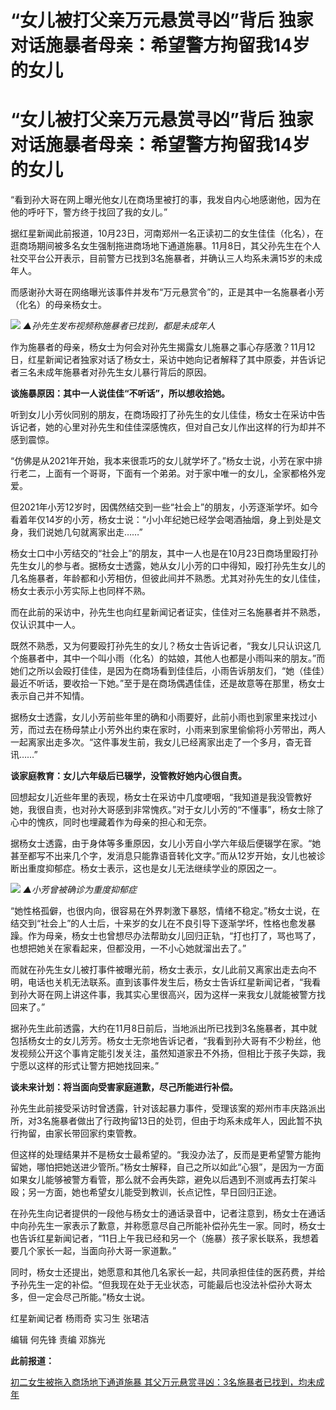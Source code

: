 # “女儿被打父亲万元悬赏寻凶”背后 独家对话施暴者母亲：希望警方拘留我14岁的女儿

# “女儿被打父亲万元悬赏寻凶”背后 独家对话施暴者母亲：希望警方拘留我14岁的女儿

“看到孙大哥在网上曝光他女儿在商场里被打的事，我发自内心地感谢他，因为在他的呼吁下，警方终于找回了我的女儿。”

据红星新闻此前报道，10月23日，河南郑州一名正读初二的女生佳佳（化名），在逛商场期间被多名女生强制拖进商场地下通道施暴。11月8日，其父孙先生在个人社交平台公开表示，目前警方已找到3名施暴者，并确认三人均系未满15岁的未成年人。

而感谢孙大哥在网络曝光该事件并发布“万元悬赏令”的，正是其中一名施暴者小芳（化名）的母亲杨女士。

![](https://inews.gtimg.com/om_bt/OCUQEbG-2w-OIH579PKr_zkheVtsbe1e7R29TeNHozEiMAA/1000)
_▲孙先生发布视频称施暴者已找到，都是未成年人_

作为施暴者的母亲，杨女士为何会对孙先生揭露女儿施暴之事心存感激？11月12日，红星新闻记者独家对话了杨女士，采访中她向记者解释了其中原委，并告诉记者三名未成年施暴者对孙先生女儿暴行背后的原因。

**谈施暴原因：其中一人说佳佳“不听话”，所以想收拾她。**

听到女儿小芳伙同别的朋友，在商场殴打了孙先生的女儿佳佳，杨女士在采访中告诉记者，她的心里对孙先生和佳佳深感愧疚，但对自己女儿作出这样的行为却并不感到震惊。

“仿佛是从2021年开始，我本来很乖巧的女儿就学坏了。”杨女士说，小芳在家中排行老二，上面有一个哥哥，下面有一个弟弟。对于家中唯一的女儿，全家都格外宠爱。

但2021年小芳12岁时，因偶然结交到一些“社会上”的朋友，小芳逐渐学坏。如今看着年仅14岁的小芳，杨女士说：“小小年纪她已经学会喝酒抽烟，身上到处是文身，我们说她几句就离家出走……”

杨女士口中小芳结交的“社会上”的朋友，其中一人也是在10月23日商场里殴打孙先生女儿的参与者。据杨女士透露，她从女儿小芳的口中得知，殴打孙先生女儿的几名施暴者，年龄都和小芳相仿，但彼此间并不熟悉。尤其对孙先生的女儿佳佳，杨女士表示小芳实际上也同样不熟。

而在此前的采访中，孙先生也向红星新闻记者证实，佳佳对三名施暴者并不熟悉，仅认识其中一人。

既然不熟悉，又为何要殴打孙先生的女儿？杨女士告诉记者，“我女儿只认识这几个施暴者中，其中一个叫小雨（化名）的姑娘，其他人也都是小雨叫来的朋友。”而她们之所以会殴打佳佳，是因为在商场看到佳佳后，小雨告诉朋友们，“她（佳佳）最近不听话，要收拾一下她。”至于是在商场偶遇佳佳，还是故意等在那里，杨女士表示自己并不知情。

据杨女士透露，女儿小芳前些年里的确和小雨要好，此前小雨也到家里来找过小芳，而过去在杨母禁止小芳外出约束在家时，小雨来到家里偷偷将小芳带出，两人一起离家出走多次。“这件事发生前，我女儿已经离家出走了一个多月，杳无音讯……”

**谈家庭教育：女儿六年级后已辍学，没管教好她内心很自责。**

回想起女儿近些年里的表现，杨女士在采访中几度哽咽，“我知道是我没管教好她，我很自责，也对孙大哥感到非常愧疚。”对于女儿小芳的“不懂事”，杨女士除了心中的愧疚，同时也埋藏着作为母亲的担心和无奈。

据杨女士透露，由于身体等多重原因，女儿小芳自小学六年级后便辍学在家。“她甚至都写不出来几个字，发消息只能靠语音转化文字。”而从12岁开始，女儿也被诊断出重度抑郁症。杨女士表示，这也是女儿无法继续学业的原因之一。

![](https://inews.gtimg.com/om_bt/OZpZYpmkRiRy7ftBRy7r_THp88RB1ku-8zq0q-TKYGXZAAA/1000)
_▲小芳曾被确诊为重度抑郁症_

“她性格孤僻，也很内向，很容易在外界刺激下暴怒，情绪不稳定。”杨女士说，在结交到“社会上”的人士后，十来岁的女儿在不良引导下逐渐学坏，性格也愈发暴躁。作为母亲，杨女士也曾想尽办法帮助女儿回归正轨，“打也打了，骂也骂了，也想把她关在家看起来，但都没用，一不小心她就溜出去了。”

而就在孙先生女儿被打事件被曝光前，杨女士表示，女儿此前又离家出走去向不明，电话也关机无法联系。直到该事件发生后，杨女士告诉红星新闻记者，“我看到孙大哥在网上讲这件事，我其实心里很高兴，因为这样一来我女儿就能被警方找回来了。”

据孙先生此前透露，大约在11月8日前后，当地派出所已找到3名施暴者，其中就包括杨女士的女儿芳芳。杨女士无奈地告诉记者，“我看到孙大哥有不少粉丝，他发视频公开这个事肯定能引发关注，虽然知道家丑不外扬，但相比于孩子失踪，我宁愿以这样的形式让警方把她找回来。”

**谈未来计划：将当面向受害家庭道歉，尽己所能进行补偿。**

孙先生此前接受采访时曾透露，针对该起暴力事件，受理该案的郑州市丰庆路派出所，对3名施暴者做出了行政拘留13日的处罚，但由于均系未成年人，因此暂不执行拘留，由家长带回家约束管教。

但这样的处理结果并不是杨女士最希望的。“我没办法了，反而是更希望警方能拘留她，哪怕把她送进少管所。”杨女士解释，自己之所以如此“心狠”，是因为一方面如果女儿能够被警方看管，那么就不会再失踪，避免以后遇到不测或再去打架斗殴；另一方面，她也希望女儿能受到教训，长点记性，早日回归正途。

在孙先生向记者提供的一段他与杨女士的通话录音中，记者注意到，杨女士在通话中向孙先生一家表示了歉意，并称愿意尽自己所能补偿孙先生一家。同时，杨女士也告诉红星新闻记者，“11日上午我已经和另一个（施暴）孩子家长联系，我想着要几个家长一起，当面向孙大哥一家道歉。”

同时，杨女士还提出，她愿意和其他几名家长一起，共同承担佳佳的医药费，并给予孙先生一定的补偿。“但我现在处于无业状态，可能最后也没法补偿孙大哥太多，但一定会尽己所能。”杨女士说。

红星新闻记者 杨雨奇 实习生 张珺洁

编辑 何先锋 责编 邓旆光

**此前报道：**

[初二女生被拖入商场地下通道施暴
其父万元悬赏寻凶：3名施暴者已找到，均未成年](https://new.qq.com/rain/a/20231109A06MVE00)

